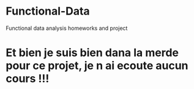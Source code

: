 # Functional-Data
Functional data analysis homeworks and project
# Et bien je suis bien dana la merde pour ce projet, je n ai ecoute aucun cours !!!
